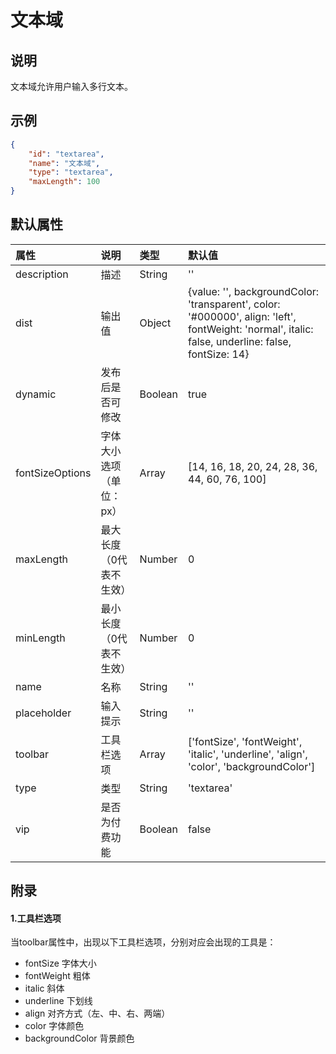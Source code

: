 # 文本域

## 说明

文本域允许用户输入多行文本。

## 示例

```json
{
    "id": "textarea",
    "name": "文本域",
    "type": "textarea",
    "maxLength": 100
}
```

## 默认属性

属性 | 说明 | 类型 | 默认值
:-- | :-- | :-- | :--
description | 描述 | String | ''
dist | 输出值 | Object | {value: '', backgroundColor: 'transparent', color: '#000000', align: 'left', fontWeight: 'normal', italic: false, underline: false, fontSize: 14}
dynamic | 发布后是否可修改 | Boolean | true
fontSizeOptions | 字体大小选项（单位：px） | Array | [14, 16, 18, 20, 24, 28, 36, 44, 60, 76, 100]
maxLength | 最大长度（0代表不生效） | Number | 0
minLength | 最小长度（0代表不生效） | Number | 0
name | 名称 | String | ''
placeholder | 输入提示 | String | ''
toolbar | 工具栏选项 | Array | ['fontSize', 'fontWeight', 'italic', 'underline', 'align', 'color', 'backgroundColor']
type | 类型 | String | 'textarea'
vip | 是否为付费功能 | Boolean | false

## 附录

#### 1.工具栏选项

当toolbar属性中，出现以下工具栏选项，分别对应会出现的工具是：

- fontSize 字体大小
- fontWeight 粗体
- italic 斜体
- underline 下划线
- align 对齐方式（左、中、右、两端）
- color 字体颜色
- backgroundColor 背景颜色